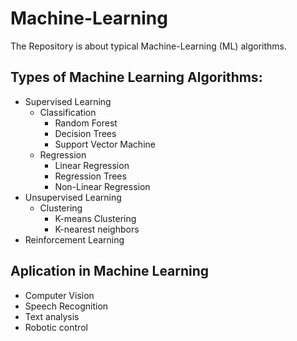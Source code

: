 # Machine-Learning
The Repository is about typical Machine-Learning (ML) algorithms.

## Types of Machine Learning Algorithms:
- Supervised Learning
  - Classification
    - Random Forest
    - Decision Trees
    - Support Vector Machine
  - Regression
    - Linear Regression
    - Regression Trees
    - Non-Linear Regression
- Unsupervised Learning
  - Clustering
    - K-means Clustering
    - K-nearest neighbors
- Reinforcement Learning

## Aplication in Machine Learning
- Computer Vision
- Speech Recognition
- Text analysis
- Robotic control
